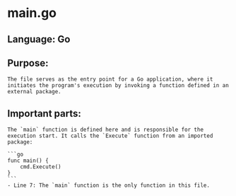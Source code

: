 # main.go
## Language: Go
## Purpose: 
	The file serves as the entry point for a Go application, where it initiates the program's execution by invoking a function defined in an external package.
## Important parts: 
	The `main` function is defined here and is responsible for the execution start. It calls the `Execute` function from an imported package:
	
	```go
	func main() {
		cmd.Execute()
	}
	```
	- Line 7: The `main` function is the only function in this file.